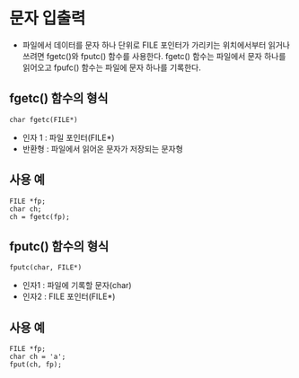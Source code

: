# 문자 입출력
- 파일에서 데이터를 문자 하나 단위로 FILE 포인터가 가리키는 위치에서부터 읽거나 쓰려면 fgetc()와 fputc() 함수를 사용한다. 
        fgetc() 함수는 파일에서 문자 하나를 읽어오고
        fpufc() 함수는 파일에 문자 하나를 기록한다.


## fgetc() 함수의 형식  
    char fgetc(FILE*)

- 인자 1 : 파일 포인터(FILE*)
- 반환형 : 파일에서 읽어온 문자가 저장되는 문자형

## 사용 예
    FILE *fp;
    char ch;
    ch = fgetc(fp);


## fputc() 함수의 형식
    fputc(char, FILE*)

- 인자1 : 파일에 기록할 문자(char)
- 인자2 : FILE 포인터(FILE*)


## 사용 예 
    FILE *fp;
    char ch = 'a';
    fput(ch, fp);
